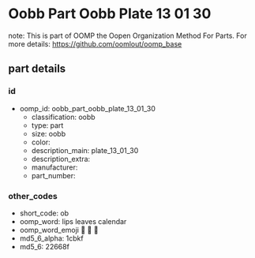 # Oobb Part Oobb Plate 13 01 30  

note: This is part of OOMP the Oopen Organization Method For Parts. For more details: https://github.com/oomlout/oomp_base

##  part details





### id
* oomp_id: oobb_part_oobb_plate_13_01_30
  * classification: oobb
  * type: part
  * size: oobb
  * color: 
  * description_main: plate_13_01_30
  * description_extra: 
  * manufacturer: 
  * part_number: 

### other_codes
* short_code: ob
* oomp_word: lips leaves calendar
* oomp_word_emoji :lips: :leaves: :calendar:
* md5_6_alpha: 1cbkf
* md5_6: 22668f